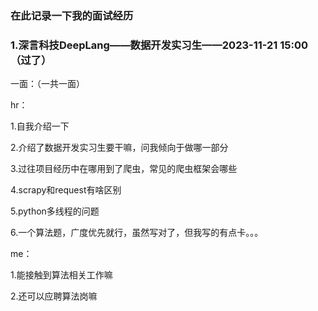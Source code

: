 ### 在此记录一下我的面试经历

### 1.深言科技DeepLang——数据开发实习生——2023-11-21 15:00（过了）

一面：（一共一面）

hr：

1.自我介绍一下

2.介绍了数据开发实习生要干嘛，问我倾向于做哪一部分

3.过往项目经历中在哪用到了爬虫，常见的爬虫框架会哪些

4.scrapy和request有啥区别

5.python多线程的问题

6.一个算法题，广度优先就行，虽然写对了，但我写的有点卡。。。

me：

1.能接触到算法相关工作嘛

2.还可以应聘算法岗嘛